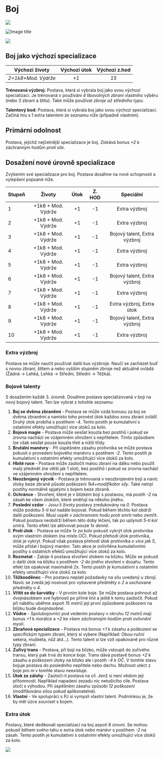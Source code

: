 # Boj

<img src="/assets/sep_line.png"/>

![Image title](/assets/classes/Fighter.jpeg)

<img src="/assets/sep_line.png"/>

## Boj jako výchozí specializace

|   Výchozí životy    | Výchozí útok | Výchozí z.hod |
| :-----------------: | :----------: | :-----------: |
| *2+1k8+Mod. Výdrže* |     *+1*     |     *15*      |

**Trénovaná výzbroj:** Postava, která si vybrala boj jako svou výchozí specializaci. Je trénovaná v používání *4 libovolných zbraní* vlastního výběru (nebo 3 zbraní a štítu). Také může používat *zbroje až středního typu*.

**Talentový bod:** Postava, která si vybrala boj jako svou výchozí specializaci. Začíná hru s 1 extra talentem ze seznamu níže (případně vlastním).

## Primární odolnost

Postava, jejichž nejčetnější specializace je boj. Získává bonus *+2* k záchranným hodům *proti síle*. 

## Dosažení nové úrovně specializace

Zvýšením své specializace pro boj. Postava dosáhne na nové schopnosti a vylepšení popsané níže.

| Stupeň |       Životy       | Útok | Z. HOD |          Speciální           |
| :----- | :----------------: | :--: | :----: | :--------------------------: |
| 1      | +1k8 + Mod. Výdrže |  +1  |   -1   |        Extra výzbroj         |
| 2      | +1k8 + Mod. Výdrže |  +1  |   -1   |        Extra výzbroj         |
| 3      | +1k8 + Mod. Výdrže |  +1  |   -1   | Bojový talent, Extra výzbroj |
| 4      | +1k8 + Mod. Výdrže |  +1  |   -1   |        Extra výzbroj         |
| 5      | +1k8 + Mod. Výdrže |  +1  |   -1   |        Extra výzbroj         |
| 6      | +1k8 + Mod. Výdrže |  +1  |   -1   | Bojový talent, Extra výzbroj |
| 7      | +1k8 + Mod. Výdrže |  +1  |   -1   |        Extra výzbroj         |
| 8      | +1k8 + Mod. Výdrže |  +1  |   -1   |  Extra výzbroj, Extra útok   |
| 9      | +1k8 + Mod. Výdrže |  +1  |   -1   | Bojový talent, Extra výzbroj |
| 10     | +1k8 + Mod. Výdrže |  +1  |   -1   |        Extra výzbroj         |

### Extra výzbroj

Postava se může naučit používat další kus výzbroje. Naučí se zacházet buď s novou zbraní, štítem a nebo vyšším stupněm zbroje než aktuálně ovládá (Žádná -> Lehká, Lehká -> Střední, Střední -> Těžká).

### Bojové talenty

S dosažením každé 3. úrovně. Dosáhne postava specializovaná v boji na nový bojový talent. Ten lze vybrat z tohohle seznamu:

1. **Boj se dvěma zbraněmi** - Postava se může vzdá bonusu za boj se dvěma zbraněmi a namísto toho provést útok každou svou zbraní zvlášť. Druhý útok probíhá s postihem *-4*. Tento postih je kumulativní s ostatními efekty umožňující více útoků za kolo.
2. **Bojová magie** - Postava může sesílat kouzla bez postihů i pokud se zrovna nachází ve vzájemném ohrožení s nepřítelem. Tímto způsobem lze však sesílat pouze kouzla třetí a nižší třídy.
3. **Brutální manévry** - Při úspěšném zásahu protivníka se může postava pokusit o provedení bojového manévru s postihem *-2*. Tento postih je kumulativní s ostatními efekty umožňující více útoků za kolo.
4. **Hbité ruce** - Postava může zaútočit malou zbraní na dálku nebo použít malý předmět (ne větší jak 1 slot), bez postihů i pokud se zrovna nachází ve vzájemném ohrožení s nepřítelem.
5. **Neozbrojený výcvik** - Postava je trénovaná v neozbrojeném boji a navíc útoky beze zbraně působí poškození *1k4+modifikátor síly*. Také netrpí postihy normálně spjatými s bojem beze zbraně.
6. **Ochránce** - Stvoření, které je v blízkém boji s postavou, má postih *-2* na zásah ke všem útokům, které směřují na někoho jiného.
7. **Poslední vzdor** - Jsou-li životy postavy zredukovány na *0*. Postava může podobu *5-ti kol* nadále bojovat. Pokud během těchto kol obdrží další poškození. Musí uspět v *záchranném hodu proti smrti* nebo zemřít. Pokud postava neobdrží během této doby léčení, tak po uplynutí *5-ti kol* umírá. Tento efekt lze aktivovat pouze *1x denně*.
8. **Proti útok** - Postava se může *1x za kolo* pokusit vykrýt útok protivníka svým vlastním útokem (na místo OČ). Pokud přehodí útok protivníka, útok je vykryt. Pokud však postava přehodí útok protivníka *o více jak 5*, může přidat i bojový manévr. Tato akce je ovlivňěna kumulativními postihy s ostatních efektů umožňující více útoků za kolo.
9. **Rozmetat** - Zabije-li postava stvoření útokem na blízku. Může se pokusit o další útok na blízku s postihem *-2* do jiného stvoření v dosahu. Tento efekt lze opakovat maximálně *2x*. Tento postih je kumulativní s ostatními efekty umožňující více útoků za kolo.
10. **Těžkooděnec** - Pro postavu neplatí požadavky na sílu uvedený u zbrojí. Navíc se zvedá její nosnost pro vybavené předměty o *2* a uschované předměty o *4*.
11. **Vřítit se do šarvátky** - V prvním kole boje. Se může postava pohnout až dvojnásobkem své hybnosti po přímé linii a ještě k tomu zaútočit. Pokud při náběhu uběhne aspoň *15 metrů* její první způsobené poškození na blízku bude *dvojnásobné*.
12. **Vůdce** - Spolubojovníci pod vedením postavy v okruhu *12 metrů* mají bonus *+1* k morálce a *+2* ke všem *záchranným hodům proti ovlivnění mysli*. 
13. **Zbraňová specializace** - Postava má bonus *+1* k zásahu a poškození se specifickým typem zbraní, který si vybere (Například: Obou-ruční sekera, mušketa, nůž atd...). Tento talent si lze vzít opakovaně pro různé typy zbraní.
14. **Zuřivý trans** - Postava, při boji na blízko, může vstoupit do zuřivého transu, který pak trvá do konce boje. Trans dává postavě bonus *+2* k zásahu a poškození útoky na blízko ale i postih *-4 k OČ*. V tomhle stavu bojuje postava do posledního nepřítele nebo dechu. Možnost utéct z boje pro ni v tomhle stavu neexistuje.
15. **Útok ze zálohy** - Zaútočí-li postava na cíl. Jenž si není vědom její přítomnosti. Například napadení zezadu nic netušícího cíle. Postava útočí s výhodou. Při úspěšném zásahu způsobí *12 poškození* (modifikováno sílou pokud aplikovatelné).
16. **Vlastní** - Ve spolupráci s PJ si vymysli vlastní talent. Podmínkou je, že by měl úzce souviset s bojem.

### Extra útok

Postavy, které dedikovali specializaci na boj aspoň 8 úrovní. Se mohou pokusit během svého tahu o extra útok nebo manévr s postihem *-2* na zásah. Tento postih je kumulativní s ostatními efekty umožňující více útoků za kolo.

<img src="/assets/sep_line.png"/>
